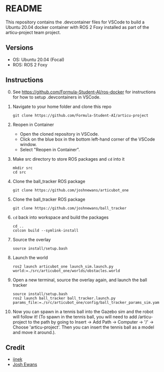 # README

This repository contains the .devcontainer files for VSCode to build a Ubuntu 20.04 docker container with ROS 2 Foxy installed as part of the articu-project team project.

## Versions
- OS: Ubuntu 20.04 (Focal)
- ROS: ROS 2 Foxy

## Instructions

0. See https://github.com/Formula-Student-AI/ros-docker for instructions for how to setup .devcontainers in VSCode.

1. Navigate to your home folder and clone this repo
   ```
   git clone https://github.com/Formula-Student-AI/articu-project
   ```

2. Reopen in Container
   - Open the cloned repository in VSCode.
   - Click on the blue box in the bottom left-hand corner of the VSCode window.
   - Select "Reopen in Container".

3. Make src directory to store ROS packages and `cd` into it
   ```
   mkdir src
   cd src
   ```

4. Clone the ball_tracker ROS package
   ```
   git clone https://github.com/joshnewans/articubot_one
   ```

5. Clone the ball_tracker ROS package
   ```
   git clone https://github.com/joshnewans/ball_tracker
   ```

6. `cd` back into workspace and build the packages
   ```
   cd ..
   colcon build --symlink-install
   ```

7. Source the overlay
   ```
   source install/setup.bash
   ```

8. Launch the world
   ```
   ros2 launch articubot_one launch_sim.launch.py world:=./src/articubot_one/worlds/obstacles.world
   ```

9. Open a new terminal, source the overlay again, and launch the ball tracker
   ```
   source install/setup.bash
   ros2 launch ball_tracker ball_tracker.launch.py params_file:=./src/articubot_one/config/ball_tracker_params_sim.yaml 
   ```

10. Now you can spawn in a tennis ball into the Gazebo sim and the robot will follow it! (To spawn in the tennis ball, you will need to add /articu-project to the path by going to Insert -> Add Path -> Computer -> '/' -> Choose 'articu-project'. Then you can insert the tennis ball as a model and move it around.).


## Credit
- [ijnek](https://github.com/ijnek/ros-devcontainer-template)
- [Josh Ewans](https://github.com/joshnewans)
